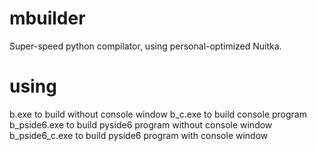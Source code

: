 # mbuilder
Super-speed python compilator, using personal-optimized Nuitka.

# using
b.exe to build without console window
b_c.exe to build console program
b_pside6.exe to build pyside6 program without console window
b_pside6_c.exe to build pyside6 program with console window
